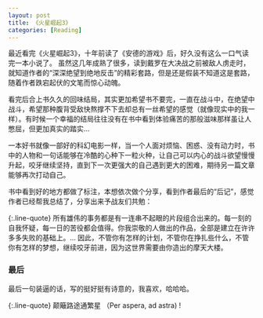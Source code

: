 ```yaml
---
layout: post
title: 《火星崛起3》
categories: [Reading]
---
```


  最近看完《火星崛起3》，十年前读了《安德的游戏》后，好久没有这么一口气读完一本小说了。
虽然这几年成熟了很多，读到戴罗在大决战之前被敌人虏走时，就知道作者的“深深绝望到绝地反击”的精彩套路，但是还是假装不知道这是套路，随着作者跌宕起伏的文笔而惊心动魄。

看完后合上书久久的回味结局，其实更加希望书不要完，一直在战斗中，在绝望中战斗，希望那种腹背受敌快熬撑不下去却总有一丝希望的感觉（就像现实中的我一样）。有时候一个幸福的结局往往没有在书中看到体验痛苦的那般滋味那样虽让人憋屈，但更加真实的踏实...

一本好书就像一部好的科幻电影一样，当一个人面对烦恼、困惑、没有动力时，书中的人物和一句话能够在冷酷的心种下一粒火种，让自己可以内心的战斗欲望慢慢升起，咬牙继续坚持，直到下一次更强大的自己遇到更大的困难，期待另一篇文章能够再次打动自己。

书中看到好的地方都做了标注，本想依次做个分享，看到作者最后的“后记”，感觉作者已经帮我总结了，分享出来予战友们共勉：

{:.line-quote}  所有雄伟的事务都是有一连串不起眼的片段组合出来的。每一刻的自我怀疑，每一日的苦役都会值得。你我崇敬的人做出的作品，全部是建立在许许多多失败的基础上。... 因此，不管你有怎样的计划，不管你在挣扎些什么，不管你有怎样的梦想，继续咬牙前进，因为这世界需要由你造出的摩天大楼。

### 最后
最后一句装逼的话，写的挺好挺有诗意的，我喜欢，哈哈哈。

{:.line-quote}
颠簸路途通繁星 （Per aspera, ad astra) !

